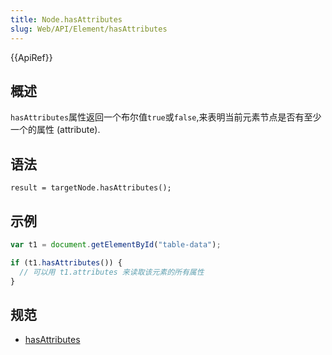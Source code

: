 ```yaml
---
title: Node.hasAttributes
slug: Web/API/Element/hasAttributes
---
```


{{ApiRef}}

## 概述

`hasAttributes`属性返回一个布尔值`true`或`false`,来表明当前元素节点是否有至少一个的属性 (attribute).

## 语法

```
result = targetNode.hasAttributes();
```

## 示例

```js
var t1 = document.getElementById("table-data");

if (t1.hasAttributes()) {
  // 可以用 t1.attributes 来读取该元素的所有属性
}
```

## 规范

- [hasAttributes](http://www.w3.org/TR/2000/REC-DOM-Level-2-Core-20001113/core.html#ID-NodeHasAttrs)

